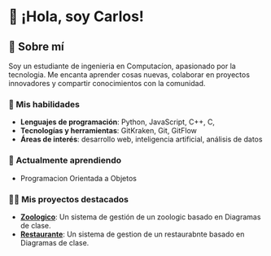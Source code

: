   # 👋 ¡Hola, soy Carlos!

## 🚀 Sobre mí
Soy un estudiante de ingenieria en Computacíon, apasionado por la tecnologia. Me encanta aprender cosas nuevas, colaborar en proyectos innovadores y compartir conocimientos con la comunidad.

### 🔧 Mis habilidades
- **Lenguajes de programación**: Python, JavaScript, C++, C, 
- **Tecnologías y herramientas**:  GitKraken, Git, GitFlow
- **Áreas de interés**:  desarrollo web, inteligencia artificial, análisis de datos

### 🌱 Actualmente aprendiendo
- Programacion Orientada a Objetos

### 👨‍💻 Mis proyectos destacados
- **[Zoologico](https://github.com/R0yalCode/Zoologico)**: Un sistema de gestión de un zoologic basado en Diagramas de clase.
- **[Restaurante](https://github.com/R0yalCode/Restaurante)**: Un sistema de gestion de un restaurabnte basado en Diagramas de clase.


